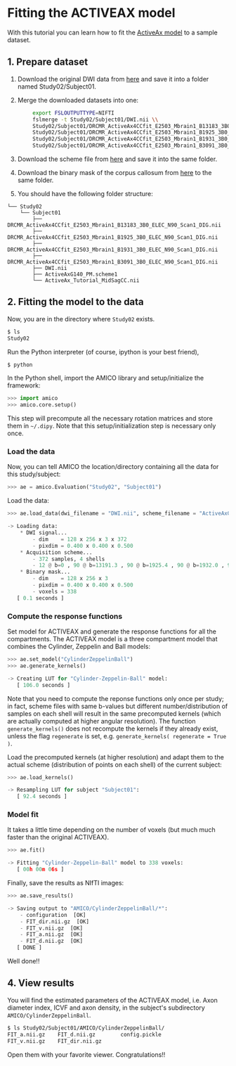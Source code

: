 # Fitting the ACTIVEAX model

With this tutorial you can learn how to fit the [ActiveAx model](http://www.ncbi.nlm.nih.gov/pubmed/20580932) to a sample dataset.

## 1. Prepare dataset

1. Download the original DWI data from [here](http://dig.drcmr.dk/activeax-dataset/) and save it into a folder named Study02/Subject01.

2. Merge the downloaded datasets into one:

```bash
        export FSLOUTPUTTYPE=NIFTI
        fslmerge -t Study02/Subject01/DWI.nii \\
        Study02/Subject01/DRCMR_ActiveAx4CCfit_E2503_Mbrain1_B13183_3B0_ELEC_N90_Scan1_DIG.nii \\
        Study02/Subject01/DRCMR_ActiveAx4CCfit_E2503_Mbrain1_B1925_3B0_ELEC_N90_Scan1_DIG.nii \\
        Study02/Subject01/DRCMR_ActiveAx4CCfit_E2503_Mbrain1_B1931_3B0_ELEC_N90_Scan1_DIG.nii \\
        Study02/Subject01/DRCMR_ActiveAx4CCfit_E2503_Mbrain1_B3091_3B0_ELEC_N90_Scan1_DIG.nii
```

3. Download the scheme file from [here](http://cmic.cs.ucl.ac.uk/camino/uploads/Tutorials/ActiveAxG140_PM.scheme1) and save it into the same folder.

4. Download the binary mask of the corpus callosum from [here](http://hardi.epfl.ch/static/data/AMICO_demos/ActiveAx_Tutorial_MidSagCC.nii) to the same folder.

5. You should have the following folder structure:

```
└── Study02
    └── Subject01
        ├── DRCMR_ActiveAx4CCfit_E2503_Mbrain1_B13183_3B0_ELEC_N90_Scan1_DIG.nii
        ├── DRCMR_ActiveAx4CCfit_E2503_Mbrain1_B1925_3B0_ELEC_N90_Scan1_DIG.nii
        ├── DRCMR_ActiveAx4CCfit_E2503_Mbrain1_B1931_3B0_ELEC_N90_Scan1_DIG.nii
        ├── DRCMR_ActiveAx4CCfit_E2503_Mbrain1_B3091_3B0_ELEC_N90_Scan1_DIG.nii
        ├── DWI.nii
        ├── ActiveAxG140_PM.scheme1
        └── ActiveAx_Tutorial_MidSagCC.nii
```

## 2. Fitting the model to the data

Now, you are in the directory where `Study02` exists.

```bash
$ ls
Study02
```

Run the Python interpreter (of course, ipython is your best friend),

```bash
$ python
```

In the Python shell, import the AMICO library and setup/initialize the framework:

```python
>>> import amico
>>> amico.core.setup()
```

This step will precompute all the necessary rotation matrices and store them in `~/.dipy`. Note that this setup/initialization step is necessary only once.


### Load the data
Now, you can tell AMICO the location/directory containing all the data for this study/subject:

```python
>>> ae = amico.Evaluation("Study02", "Subject01")
```

Load the data:

```python
>>> ae.load_data(dwi_filename = "DWI.nii", scheme_filename = "ActiveAxG140_PM.scheme1", mask_filename = "ActiveAx_Tutorial_MidSagCC.nii", b0_thr = 0)

-> Loading data:
	* DWI signal...
		- dim    = 128 x 256 x 3 x 372
		- pixdim = 0.400 x 0.400 x 0.500
	* Acquisition scheme...
		- 372 samples, 4 shells
		- 12 @ b=0 , 90 @ b=13191.3 , 90 @ b=1925.4 , 90 @ b=1932.0 , 90 @ b=3093.8
	* Binary mask...
		- dim    = 128 x 256 x 3
		- pixdim = 0.400 x 0.400 x 0.500
		- voxels = 338
   [ 0.1 seconds ]
```

### Compute the response functions
Set model for ACTIVEAX and generate the response functions for all the compartments. The ACTIVEAX model is a three compartment model that combines the Cylinder, Zeppelin and Ball models:

```python
>>> ae.set_model("CylinderZeppelinBall")
>>> ae.generate_kernels()

-> Creating LUT for "Cylinder-Zeppelin-Ball" model:
   [ 106.0 seconds ]
```

Note that you need to compute the reponse functions only once per study; in fact, scheme files with same b-values but different number/distribution of samples on each shell will result in the same precomputed kernels (which are actually computed at higher angular resolution). The function `generate_kernels()` does not recompute the kernels if they already exist, unless the flag `regenerate` is set, e.g. `generate_kernels( regenerate = True )`.

Load the precomputed kernels (at higher resolution) and adapt them to the actual scheme (distribution of points on each shell) of the current subject:

```python
>>> ae.load_kernels()

-> Resampling LUT for subject "Subject01":
   [ 92.4 seconds ]
```

### Model fit
It takes a little time depending on the number of voxels (but much much faster than the original ACTIVEAX).

```python
>>> ae.fit()

-> Fitting "Cylinder-Zeppelin-Ball" model to 338 voxels:
   [ 00h 00m 06s ]
```

Finally, save the results as NIfTI images:

```python
>>> ae.save_results()

-> Saving output to "AMICO/CylinderZeppelinBall/*":
	- configuration  [OK]
	- FIT_dir.nii.gz  [OK]
	- FIT_v.nii.gz  [OK]
	- FIT_a.nii.gz  [OK]
	- FIT_d.nii.gz  [OK]
   [ DONE ]
```

Well done!!

## 4. View results

You will find the estimated parameters of the ACTIVEAX model, i.e. Axon diameter index, ICVF and axon density, in the subject's subdirectory `AMICO/CylinderZeppelinBall`.


```bash
$ ls Study02/Subject01/AMICO/CylinderZeppelinBall/
FIT_a.nii.gz	FIT_d.nii.gz		config.pickle
FIT_v.nii.gz	FIT_dir.nii.gz
```

Open them with your favorite viewer. Congratulations!!

